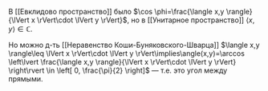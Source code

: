 В [[Евклидово пространство]] было
$\cos \phi=\frac{\langle x,y \rangle}{\lVert x \rVert\cdot \lVert y \rVert}$, но в [[Унитарное пространство]] $\langle x,y \rangle \in \mathbb{C}$.

Но можно д-ть [[Неравенство Коши-Буняковского-Шварца]] $\langle x,y \rangle\leq \lVert x \rVert\cdot \lVert y \rVert\implies\angle(x,y)=\arccos \left\lvert  \frac{\langle x,y \rangle}{\lVert x \rVert\cdot \lVert y \rVert}  \right\rvert \in \left[ 0, \frac{\pi}{2} \right]$ — т.е. это угол между прямыми. 
